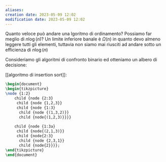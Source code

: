 ```yaml
---
aliases: 
creation date: 2023-05-09 12:02
modification date: 2023-05-09 12:02
---
```


Quanto veloce può andare una lgoritmo di ordinamento? Possiamo far meglio di $n \log(n)$?
Un limite inferiore banale è $\Omega(n)$ in quanto devo almeno leggere tutti gli elementi, tuttavia non siamo mai riusciti ad andare sotto un efficienza di $n \log (n)$


Consideriamo gli algoritmi di confronto binario ed otteniamo un albero di decisione:

[[algoritmo di insertion sort]]:

```tikz
\begin{document}
\begin{tikzpicture}
\node {1:2} 
	child {node {2:3}
	 child {node {1,2,3}}
	 child {node {1:3} 
	  child {node {(1,3,2)}}
	  child {node{(1,2,3)}}}}
	  
	child {node {1:3a}
	 child {node{(2,1,3)}}
	 child {node{2:3} 
	  child {node {2,3,1}}
	  child {node{2}}}};
\end{tikzpicture}
\end{document}
```




